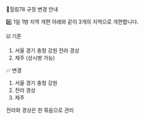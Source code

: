 🌈힐링78 규정 변경 안내

#️⃣ 1일 1벙 지역 개편
아래와 같이 3개의 지역으로 개편합니다.

☑️ 기존
1. 서울 경기 충청 강원 전라 경상
2. 제주 (상시벙 가능)

✅️ 변경
1. 서울 경기 충청 강원
2. 전라 경상
3. 제주

전라와 경상은 한 묶음으로 관리